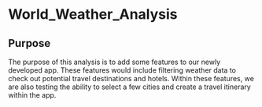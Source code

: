 # World_Weather_Analysis
## Purpose
The purpose of this analysis is to add some features to our newly developed app. These features would include filtering weather data to check out potential travel destinations and hotels. Within these features, we are also testing the ability to select a few cities and create a travel itinerary within the app.
